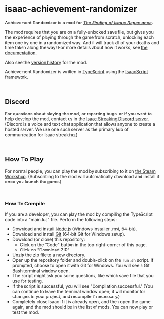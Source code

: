 # isaac-achievement-randomizer

<!-- markdownlint-disable MD033 -->

Achievement Randomizer is a mod for _[The Binding of Isaac: Repentance](https://store.steampowered.com/app/1426300/The_Binding_of_Isaac_Repentance/)_.

The mod requires that you are on a fully-unlocked save file, but gives you the experience of playing through the game from scratch, unlocking each item one by one in a randomized way. And it will track all of your deaths and time taken along the way! For more details about how it works, see [the documentation](docs/about.md).

Also see the [version history](docs/history.md) for the mod.

Achievement Randomizer is written in [TypeScript](https://www.typescriptlang.org/) using the [IsaacScript](https://isaacscript.github.io/) framework.

<br>

## Discord

For questions about playing the mod, or reporting bugs, or if you want to help develop the mod, contact us in the [Isaac Streaking Discord server](https://discord.gg/GwhUeQjHTF). (Discord is a voice and text chat application that allows anyone to create a hosted server. We use one such server as the primary hub of communication for Isaac streaking.)

<br>

## How To Play

For normal people, you can play the mod by subscribing to it on [the Steam Workshop](https://steamcommunity.com/app/250900/workshop/). (Subscribing to the mod will automatically download and install it once you launch the game.)

<br>

### How To Compile

If you are a developer, you can play the mod by compiling the TypeScript code into a "main.lua" file. Perform the following steps:

- Download and install [Node.js](https://nodejs.org/en/download/) (Windows Installer .msi, 64-bit).
- Download and install [Git](https://git-scm.com/download/win) (64-bit Git for Windows setup).
- Download (or clone) this repository:
  - Click on the "Code" button in the top-right-corner of this page.
  - Click on "Download ZIP".
- Unzip the zip file to a new directory.
- Open up the repository folder and double-click on the `run.sh` script. If prompted, choose to open it with Git for Windows. You will see a Git Bash terminal window open.
- The script might ask you some questions, like which save file that you use for testing.
- If the script is successful, you will see "Compilation successful." (You can continue to leave the terminal window open; it will monitor for changes in your project, and recompile if necessary.)
- Completely close Isaac if it is already open, and then open the game again, and the mod should be in the list of mods. You can now play or test the mod.
